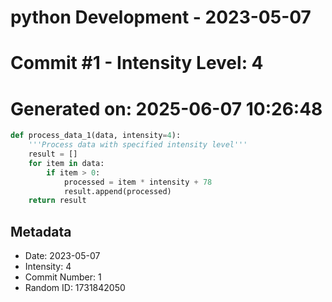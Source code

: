 ﻿# python Development - 2023-05-07
# Commit #1 - Intensity Level: 4
# Generated on: 2025-06-07 10:26:48
```python
def process_data_1(data, intensity=4):
    '''Process data with specified intensity level'''
    result = []
    for item in data:
        if item > 0:
            processed = item * intensity + 78
            result.append(processed)
    return result
```
## Metadata
- Date: 2023-05-07
- Intensity: 4
- Commit Number: 1
- Random ID: 1731842050
